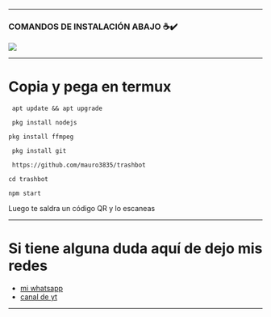 ___
### COMANDOS DE INSTALACIÓN ABAJO ☕✔️
</h1>
    <p>
        <img src= "https://s9.gifyu.com/images/12163.gif">
    </p>
    
 ___
# Copia y pega en termux

```
 apt update && apt upgrade
```
```
 pkg install nodejs
```
```
pkg install ffmpeg
```
```
 pkg install git
```
```
 https://github.com/mauro3835/trashbot
```
 ```
 cd trashbot
 ```
 ```
 npm start
 ```
Luego te saldra un código QR y lo escaneas
___

 # Si tiene alguna duda aquí de dejo mis redes
 
 - [mi whatsapp](https://api.whatsapp.com/send/?phone=%2B5493813959749&text&app_absent=0)
 - [canal de yt](https://www.youtube.com/c/Mauu-moder)

-----
